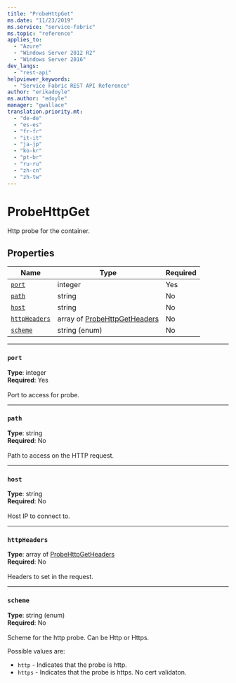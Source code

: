 ```yaml
---
title: "ProbeHttpGet"
ms.date: "11/23/2019"
ms.service: "service-fabric"
ms.topic: "reference"
applies_to: 
  - "Azure"
  - "Windows Server 2012 R2"
  - "Windows Server 2016"
dev_langs: 
  - "rest-api"
helpviewer_keywords: 
  - "Service Fabric REST API Reference"
author: "erikadoyle"
ms.author: "edoyle"
manager: "gwallace"
translation.priority.mt: 
  - "de-de"
  - "es-es"
  - "fr-fr"
  - "it-it"
  - "ja-jp"
  - "ko-kr"
  - "pt-br"
  - "ru-ru"
  - "zh-cn"
  - "zh-tw"
---
```

# ProbeHttpGet

Http probe for the container.

## Properties
| Name | Type | Required |
| --- | --- | --- |
| [`port`](#port) | integer | Yes |
| [`path`](#path) | string | No |
| [`host`](#host) | string | No |
| [`httpHeaders`](#httpheaders) | array of [ProbeHttpGetHeaders](sfclient-v70-model-probehttpgetheaders.md) | No |
| [`scheme`](#scheme) | string (enum) | No |

____
### `port`
__Type__: integer <br/>
__Required__: Yes<br/>
<br/>
Port to access for probe.

____
### `path`
__Type__: string <br/>
__Required__: No<br/>
<br/>
Path to access on the HTTP request.

____
### `host`
__Type__: string <br/>
__Required__: No<br/>
<br/>
Host IP to connect to.

____
### `httpHeaders`
__Type__: array of [ProbeHttpGetHeaders](sfclient-v70-model-probehttpgetheaders.md) <br/>
__Required__: No<br/>
<br/>
Headers to set in the request.

____
### `scheme`
__Type__: string (enum) <br/>
__Required__: No<br/>
<br/>
Scheme for the http probe. Can be Http or Https.



Possible values are: 

  - `http` - Indicates that the probe is http.
  - `https` - Indicates that the probe is https. No cert validaton.


